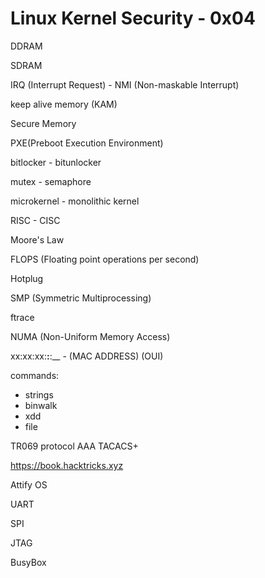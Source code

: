 # Linux Kernel Security - 0x04

DDRAM

SDRAM

IRQ (Interrupt Request) - NMI (Non-maskable Interrupt)

keep alive memory (KAM)

Secure Memory

PXE(Preboot Execution Environment)

bitlocker - bitunlocker

mutex - semaphore

microkernel - monolithic kernel

RISC - CISC

Moore's Law

FLOPS (Floating point operations per second)

Hotplug

SMP (Symmetric Multiprocessing)

ftrace

NUMA (Non-Uniform Memory Access)

xx:xx:xx:__:__:__ - (MAC ADDRESS)
(OUI)

commands:
- strings
- binwalk
- xdd
- file


TR069 protocol
AAA
TACACS+

https://book.hacktricks.xyz

Attify OS

UART

SPI

JTAG

BusyBox


